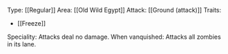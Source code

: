 Type: [[Regular]]
Area: [[Old Wild Egypt]]
Attack: [[Ground (attack)]]
Traits:
- [[Freeze]]

Speciality: Attacks deal no damage.
When vanquished: Attacks all zombies in its lane.